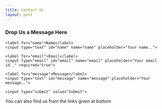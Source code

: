 ```yaml
---
title: Contact-Us
layout: post
---
```

<html>
<style>
input[type=text], input[type=email],select {
  width: 100%;
  padding: 12px 20px;
  margin: 8px 0;
  display: inline-block;
  border: 1px solid #ccc;
  border-radius: 4px;
  box-sizing: border-box;
}

input[type=submit] {
  width: 100%;
  background-color: #fede00;
  
  padding: 14px 20px;
  margin: 8px 0;
  border: none;
  border-radius: 4px;
  cursor: pointer;
}

input[type=submit]:hover {
  background-color: #45a049;
}

div {
  border-radius: 5px;
  background-color: #f2f2f2;
  padding: 20px;
}
</style>
<body>

<h3>Drop Us a Message Here</h3>

<div>
  <form action="https://getform.io/f/1aa27824-42ba-4ffd-a148-3f80477e76ed" method="POST">
    
    <label for="name">Name</label>
    <input type="text" id="name" name="name" placeholder="Your name..">

    <label for="email">Email</label>
    <input type="email" id="email" name="email" placeholder="Your email id.." required="true">

    <label for="message">Message</label>
    <input type="text" id="message" name="message" placeholder="Your message..">

    <input type="submit" value="Submit">
  </form>
</div>
You can also find us from the links given at bottom
</body>
</html>
